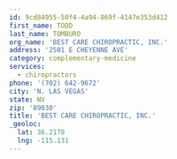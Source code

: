 ```yaml
---
id: 9cd84955-50f4-4a94-869f-4147e353d412
first_name: TODD
last_name: TOMBURO
org_name: 'BEST CARE CHIROPRACTIC, INC.'
address: '2501 E CHEYENNE AVE'
category: complementary-medicine
services:
  - chiropractors
phone: '(702) 642-9672'
city: 'N. LAS VEGAS'
state: NV
zip: '89030'
title: 'BEST CARE CHIROPRACTIC, INC.'
_geoloc:
  lat: 36.2178
  lng: -115.131
---
```

